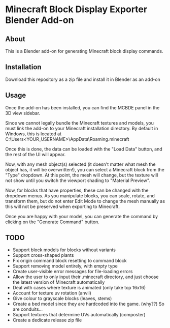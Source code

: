 # Minecraft Block Display Exporter Blender Add-on

## About

This is a Blender add-on for generating Minecraft block display commands.

## Installation

Download this repository as a zip file and install it in Blender as an add-on

## Usage

Once the add-on has been installed, you can find the MCBDE panel in the 3D view sidebar.


Since we cannot legally bundle the Minecraft textures and models, you must link the add-on to your Minecraft installation directory. By default in Windows, this is located at
    C:\Users\<YOUR_USERNAME>\AppData\Roaming\.minecraft


Once this is done, the data can be loaded with the "Load Data" button, and the rest of the UI will appear.


Now, with any mesh object(s) selected (it doesn't matter what mesh the object has, it will be overwritten!), you can select a Minecraft block from the "Type" dropdown. At this point, the mesh will change, but the texture will not show until you switch the viewport shading to "Material Preview".


Now, for blocks that have properties, these can be changed with the dropdown menus. As you manipulate blocks, you can scale, rotate, and transform them, but do not enter Edit Mode to change the mesh manually as this will not be preserved when exporting to Minecraft.


Once you are happy with your model, you can generate the command by clicking on the "Generate Command" button.




## TODO
 - Support block models for blocks without variants
 - Support cross-shaped plants
 - Fix origin command block resetting to command block
 - Support removing model entirely, with empty type
 - Create user-visible error messages for file-loading errors
 - Allow the user to only input their .minecraft directory, and just choose the latest version of Minecraft automatically
 - Deal with cases where texture is animated (only take top 16x16)
 - Account for texture uv rotation (anvil)
 - Give colour to grayscale blocks (leaves, stems)
 - Create a bed model since they are hardcoded into the game. (why??) So are conduits...
 - Support textures that determine UVs automatically (composter)
 - Create a dedicate release zip file